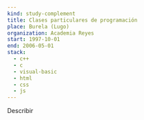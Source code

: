 ```yaml
---
kind: study-complement
title: Clases particulares de programación
place: Burela (Lugo)
organization: Academia Reyes
start: 1997-10-01
end: 2006-05-01
stack:
  - c++
  - c
  - visual-basic
  - html
  - css
  - js
---
```

Describir
